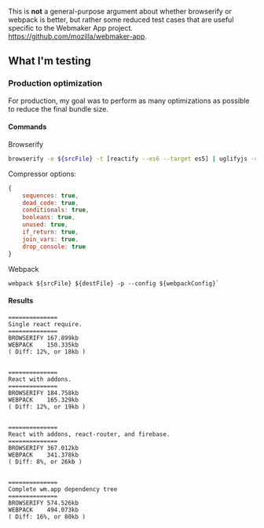 This is **not** a general-purpose argument about whether browserify or webpack is better, but rather some reduced test cases that are useful specific to the Webmaker App project. https://github.com/mozilla/webmaker-app.

## What I'm testing

### Production optimization

For production, my goal was to perform as many optimizations as possible to reduce the final bundle size.

#### Commands

Browserify
```bash
browserify -e ${srcFile} -t [reactify --es6 --target es5] | uglifyjs -c ${compressorString} --mangle > ${destFile}
```
Compressor options:
```js
{
    sequences: true,
    dead_code: true,
    conditionals: true,
    booleans: true,
    unused: true,
    if_return: true,
    join_vars: true,
    drop_console: true
}
```

Webpack
```
webpack ${srcFile} ${destFile} -p --config ${webpackConfig}`
```

#### Results
```
==============
Single react require.
==============
BROWSERIFY 167.899kb
WEBPACK    150.335kb
( Diff: 12%, or 18kb )


==============
React with addons.
==============
BROWSERIFY 184.758kb
WEBPACK    165.329kb
( Diff: 12%, or 19kb )


==============
React with addons, react-router, and firebase.
==============
BROWSERIFY 367.012kb
WEBPACK    341.378kb
( Diff: 8%, or 26kb )


==============
Complete wm.app dependency tree
==============
BROWSERIFY 574.526kb
WEBPACK    494.073kb
( Diff: 16%, or 80kb )
```
